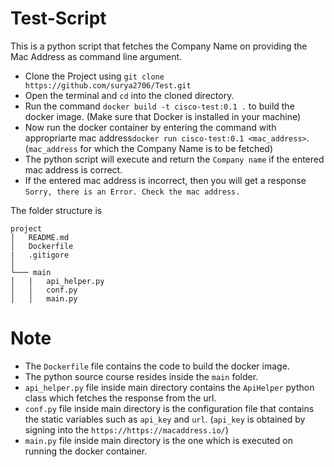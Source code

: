 # Test-Script

This is a python script that fetches the Company Name on providing the Mac Address as command line argument.

- Clone the Project using `git clone https://github.com/surya2706/Test.git`
- Open the terminal and `cd` into the cloned directory.
- Run the command `docker build -t cisco-test:0.1 .` to build the docker image. (Make sure that Docker is installed in your machine)
- Now run the docker container by entering the command with appropriarte mac address`docker run cisco-test:0.1 <mac_address>`. (`mac_address` for which the Company Name is to be fetched)
- The python script will execute and return the `Company name` if the entered mac address is correct.
- If the entered mac address is incorrect, then you will get a response `Sorry, there is an Error. Check the mac address.`

The folder structure is

```
project
│   README.md
│   Dockerfile
|   .gitigore
│
└─── main
│   |   api_helper.py
│   │   conf.py
│   │   main.py
```

# Note

- The `Dockerfile` file contains the code to build the docker image.
- The python source course resides inside the `main` folder.
- `api_helper.py` file inside main directory contains the `ApiHelper` python class which fetches the response from the url.
- `conf.py` file inside main directory is the configuration file that contains the static variables such as `api_key` and `url`. (`api_key` is obtained by signing into the `https://https://macaddress.io/`)
- `main.py` file inside main directory is the one which is executed on running the docker container.
